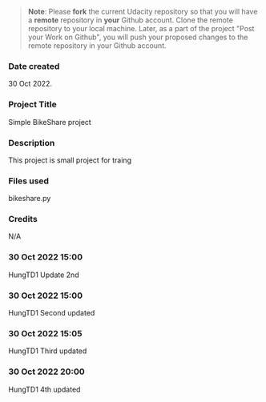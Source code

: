 >**Note**: Please **fork** the current Udacity repository so that you will have a **remote** repository in **your** Github account. Clone the remote repository to your local machine. Later, as a part of the project "Post your Work on Github", you will push your proposed changes to the remote repository in your Github account.

### Date created
30 Oct 2022.

### Project Title
Simple BikeShare project

### Description
This project is small project for traing

### Files used
bikeshare.py

### Credits
N/A

### 30 Oct 2022 15:00 
HungTD1 Update 2nd

### 30 Oct 2022 15:00 
HungTD1 Second updated

### 30 Oct 2022 15:05 
HungTD1 Third updated

### 30 Oct 2022 20:00 
HungTD1 4th updated
